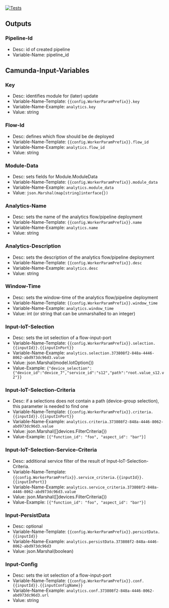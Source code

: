 <a href="https://github.com/SENERGY-Platform/smart-service-module-worker-analytics/actions/workflows/tests.yml" rel="nofollow">
    <img src="https://github.com/SENERGY-Platform/smart-service-module-worker-analytics/actions/workflows/tests.yml/badge.svg?branch=main" alt="Tests" />
</a>


## Outputs

### Pipeline-Id

- Desc: id of created pipeline
- Variable-Name: pipeline_id

## Camunda-Input-Variables

### Key
- Desc: identifies module for (later) update
- Variable-Name-Template: `{{config.WorkerParamPrefix}}.key`
- Variable-Name-Example: `analytics.key`
- Value: string

### Flow-Id

- Desc: defines which flow should be de deployed
- Variable-Name-Template: `{{config.WorkerParamPrefix}}.flow_id`
- Variable-Name-Example: `analytics.flow_id`
- Value: string

### Module-Data

- Desc: sets fields for Module.ModuleData
- Variable-Name-Template: `{{config.WorkerParamPrefix}}.module_data`
- Variable-Name-Example: `analytics.module_data`
- Value: `json.Marshal(map[string]interface{})`

### Analytics-Name

- Desc: sets the name of the analytics flow/pipeline deployment
- Variable-Name-Template: `{{config.WorkerParamPrefix}}.name`
- Variable-Name-Example: `analytics.name`
- Value: string

### Analytics-Description

- Desc: sets the description of the analytics flow/pipeline deployment
- Variable-Name-Template: `{{config.WorkerParamPrefix}}.desc`
- Variable-Name-Example: `analytics.desc`
- Value: string


### Window-Time

- Desc: sets the window-time of the analytics flow/pipeline deployment
- Variable-Name-Template: `{{config.WorkerParamPrefix}}.window_time`
- Variable-Name-Example: `analytics.window_time`
- Value: int (or string that can be unmarshalled to an integer)

### Input-IoT-Selection

- Desc: sets the iot selection of a flow-input-port
- Variable-Name-Template: `{{config.WorkerParamPrefix}}.selection.{{inputId}}.{{inputInPort}}`
- Variable-Name-Example: `analytics.selection.373808f2-848a-4446-8062-abd973dc96d3.value`
- Value: json.Marshal(model.IotOption{})
- Value-Example: `{"device_selection":{"device_id":"device_7","service_id":"s12","path":"root.value_s12.v2"}}`

### Input-IoT-Selection-Criteria

- Desc: if a selections does not contain a path (device-group selection), this parameter is needed to find one
- Variable-Name-Template: `{{config.WorkerParamPrefix}}.criteria.{{inputId}}.{{inputInPort}}`
- Variable-Name-Example: `analytics.criteria.373808f2-848a-4446-8062-abd973dc96d3.value`
- Value: json.Marshal([]devices.FilterCriteria{})
- Value-Example: `[{"function_id": "foo", "aspect_id": "bar"}]`

### Input-IoT-Selection-Service-Criteria

- Desc: additional service filter of the result of Input-IoT-Selection-Criteria.
- Variable-Name-Template: `{{config.WorkerParamPrefix}}.service_criteria.{{inputId}}.{{inputInPort}}`
- Variable-Name-Example: `analytics.service_criteria.373808f2-848a-4446-8062-abd973dc96d3.value`
- Value: json.Marshal([]devices.FilterCriteria{})
- Value-Example: `[{"function_id": "foo", "aspect_id": "bar"}]`

### Input-PersistData

- Desc: optional
- Variable-Name-Template: `{{config.WorkerParamPrefix}}.persistData.{{inputId}}`
- Variable-Name-Example: `analytics.persistData.373808f2-848a-4446-8062-abd973dc96d3`
- Value: json.Marshal(boolean)

### Input-Config

- Desc: sets the iot selection of a flow-input-port
- Variable-Name-Template: `{{config.WorkerParamPrefix}}.conf.{{inputId}}.{{inputConfigName}}`
- Variable-Name-Example: `analytics.conf.373808f2-848a-4446-8062-abd973dc96d3.url`
- Value: string
